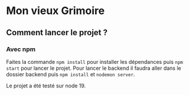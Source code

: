 # Mon vieux Grimoire


## Comment lancer le projet ? 

### Avec npm

Faites la commande `npm install` pour installer les dépendances puis `npm start` pour lancer le projet.
Pour lancer le backend il faudra aller dans le dossier backend puis `npm install` et `nodemon server`.

Le projet a été testé sur node 19. 